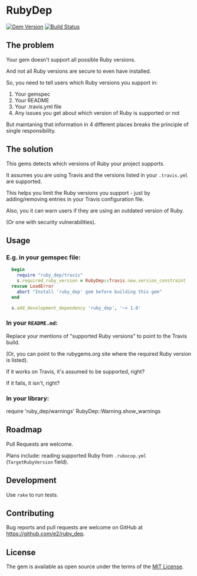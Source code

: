 # RubyDep

[![Gem Version](https://img.shields.io/gem/v/ruby_dep.svg?style=flat)](https://rubygems.org/gems/ruby_dep) [![Build Status](https://travis-ci.org/e2/ruby_dep.svg)](https://travis-ci.org/e2/ruby_dep)

## The problem

Your gem doesn't support all possible Ruby versions.

And not all Ruby versions are secure to even have installed.

So, you need to tell users which Ruby versions you support in:

1. Your gemspec
2. Your README
3. Your .travis.yml file
4. Any issues you get about which version of Ruby is supported or not

But maintaning that information in 4 different places breaks the principle of
single responsibility.


## The solution

This gems detects which versions of Ruby your project supports.

It assumes you are using Travis and the versions listed in your `.travis.yml` are supported.

This helps you limit the Ruby versions you support - just by adding/removing entries in your Travis configuration file.

Also, you it can warn users if they are using an outdated version of Ruby.

(Or one with security vulnerabilities).


## Usage

### E.g. in your gemspec file:

```ruby
  begin
    require "ruby_dep/travis"
    s.required_ruby_version = RubyDep::Travis.new.version_constraint
  rescue LoadError
    abort "Install 'ruby_dep' gem before building this gem"
  end

  s.add_development_dependency 'ruby_dep', '~> 1.0'
```

### In your `README.md`:

Replace your mentions of "supported Ruby versions" to point to the Travis build.

(Or, you can point to the rubygems.org site where the required Ruby version is listed).

If it works on Travis, it's assumed to be supported, right?

If it fails, it isn't, right?

### In your library:

require 'ruby_dep/warnings'
RubyDep::Warning.show_warnings


## Roadmap

Pull Requests are welcome.

Plans include: reading supported Ruby from `.rubocop.yml` (`TargetRubyVersion` field).


## Development

Use `rake` to run tests.

## Contributing

Bug reports and pull requests are welcome on GitHub at https://github.com/e2/ruby_dep.

## License

The gem is available as open source under the terms of the [MIT License](http://opensource.org/licenses/MIT).
